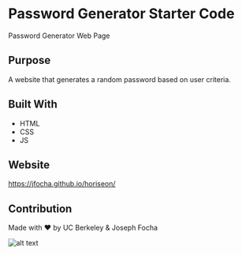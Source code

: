 # Password Generator Starter Code
Password Generator Web Page

## Purpose
A website that generates a random password based on user criteria.

## Built With
* HTML
* CSS
* JS

## Website
https://jfocha.github.io/horiseon/

## Contribution
Made with ❤️ by UC Berkeley & Joseph Focha

![alt text](./assets/images/full-webpage.png)